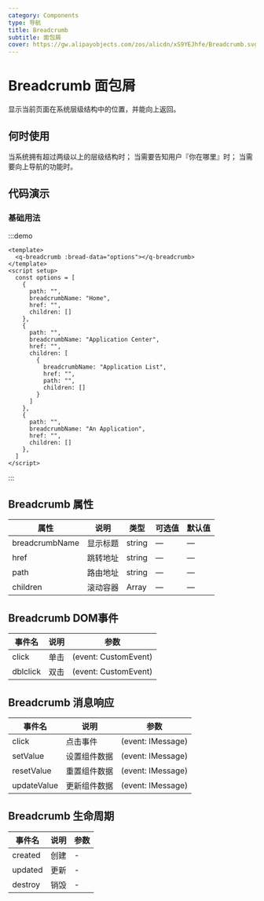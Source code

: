 ```yaml
---
category: Components
type: 导航
title: Breadcrumb
subtitle: 面包屑
cover: https://gw.alipayobjects.com/zos/alicdn/xS9YEJhfe/Breadcrumb.svg
---
```


<script lang="ts" setup>
import { onMounted } from "vue";
onMounted(()=>{import ("@zzjz/v-component/dist2/assets/q-breadcrumb.js");})

</script>

# Breadcrumb  面包屑

显示当前页面在系统层级结构中的位置，并能向上返回。

## 何时使用

当系统拥有超过两级以上的层级结构时；
当需要告知用户『你在哪里』时；
当需要向上导航的功能时。

## 代码演示

### 基础用法

:::demo

```vue
<template>
  <q-breadcrumb :bread-data="options"></q-breadcrumb>
</template>
<script setup>
  const options = [
    {
      path: "",
      breadcrumbName: "Home",
      href: "",
      children: []
    },
    {
      path: "",
      breadcrumbName: "Application Center",
      href: "",
      children: [
        {
          breadcrumbName: "Application List",
          href: "",
          path: "",
          children: []
        }
      ]
    },
    {
      path: "",
      breadcrumbName: "An Application",
      href: "",
      children: []
    },
  ]
</script>
```

:::



## Breadcrumb 属性

| 属性               | 说明   | 类型     | 可选值                       | 默认值          |
|------------------|------|--------|---------------------------|--------------|
| breadcrumbName           | 显示标题 | string | —                         | — |
| href      | 跳转地址 | string | —                         | —            |
| path | 路由地址 | string | —                         | —            |
| children      | 滚动容器 | Array  | —               | —         |


## Breadcrumb DOM事件

| 事件名      | 说明  | 参数                   |
|----------|-----|----------------------|
| click    | 单击  | (event: CustomEvent) |
| dblclick | 双击  | (event: CustomEvent) |

## Breadcrumb 消息响应

| 事件名                 | 说明        | 参数                |
|---------------------|-----------|-------------------|
| click   | 点击事件 | (event: IMessage) |
| setValue   | 设置组件数据 | (event: IMessage) |
| resetValue   | 重置组件数据 | (event: IMessage) |
| updateValue   | 更新组件数据 | (event: IMessage) |

## Breadcrumb 生命周期

| 事件名       | 说明                                                     | 参数                 |
| ------------ | -------------------------------------------------------- | -------------------- |
| created      | 创建                                                     | - |
| updated      | 更新                                                     | - |
| destroy      | 销毁                                                     | - |